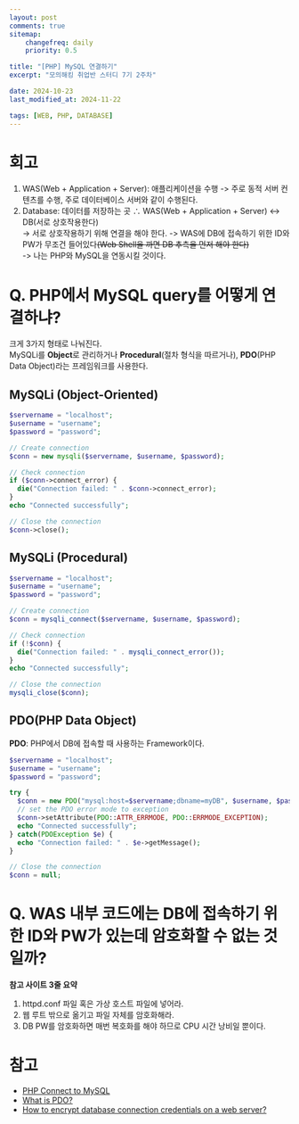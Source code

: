 ```yaml
---
layout: post
comments: true
sitemap:
    changefreq: daily
    priority: 0.5

title: "[PHP] MySQL 연결하기"
excerpt: "모의해킹 취업반 스터디 7기 2주차"

date: 2024-10-23
last_modified_at: 2024-11-22

tags: [WEB, PHP, DATABASE]
---
```


# 회고
1. WAS(Web + Application + Server): 애플리케이션을 수행 -> 주로 동적 서버 컨텐츠를 수행, 주로 데이터베이스 서버와 같이 수행된다.
2. Database: 데이터를 저장하는 곳
∴ WAS(Web + Application + Server) <-> DB(서로 상호작용한다)  
-> 서로 상호작용하기 위해 연결을 해야 한다. -> WAS에 DB에 접속하기 위한 ID와 PW가 무조건 들어있다~~(Web Shell을 까면 DB 추측을 먼저 해야 한다)~~  
-> 나는 PHP와 MySQL을 연동시킬 것이다.  

# Q. PHP에서 MySQL query를 어떻게 연결하냐?
크게 3가지 형태로 나눠진다.  
MySQLi를 **Object**로 관리하거나 **Procedural**(절차 형식을 따르거나), **PDO**(PHP Data Object)라는 프레임워크를 사용한다.

## MySQLi (Object-Oriented)
```php
$servername = "localhost";
$username = "username";
$password = "password";

// Create connection
$conn = new mysqli($servername, $username, $password);

// Check connection
if ($conn->connect_error) {
  die("Connection failed: " . $conn->connect_error);
}
echo "Connected successfully";

// Close the connection
$conn->close();
```

## MySQLi (Procedural)
```php
$servername = "localhost";
$username = "username";
$password = "password";

// Create connection
$conn = mysqli_connect($servername, $username, $password);

// Check connection
if (!$conn) {
  die("Connection failed: " . mysqli_connect_error());
}
echo "Connected successfully";

// Close the connection
mysqli_close($conn);
```

## PDO(PHP Data Object)
**PDO**: PHP에서 DB에 접속할 때 사용하는 Framework이다.  

```php
$servername = "localhost";
$username = "username";
$password = "password";

try {
  $conn = new PDO("mysql:host=$servername;dbname=myDB", $username, $password);
  // set the PDO error mode to exception
  $conn->setAttribute(PDO::ATTR_ERRMODE, PDO::ERRMODE_EXCEPTION);
  echo "Connected successfully";
} catch(PDOException $e) {
  echo "Connection failed: " . $e->getMessage();
}

// Close the connection
$conn = null;
```

# Q. WAS 내부 코드에는 DB에 접속하기 위한 ID와 PW가 있는데 암호화할 수 없는 것일까?
**참고 사이트 3줄 요약**
1. httpd.conf 파일 혹은 가상 호스트 파일에 넣어라.
2. 웹 루트 밖으로 옮기고 파일 자체를 암호화해라.
3. DB PW를 암호화하면 매번 복호화를 해야 하므로 CPU 시간 낭비일 뿐이다.

# 참고
* [PHP Connect to MySQL](https://www.w3schools.com/php/php_mysql_connect.asp)
* [What is PDO?](https://www.simplilearn.com/tutorials/php-tutorial/pdo-in-php)
* [How to encrypt database connection credentials on a web server?](https://security.stackexchange.com/questions/22817/how-to-encrypt-database-connection-credentials-on-a-web-server)